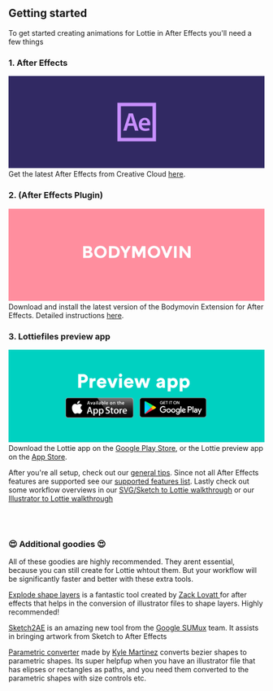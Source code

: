 ## Getting started

To get started creating animations for Lottie in After Effects you'll need a few things

### 1. After Effects
![After Effects](/images/1-AfterEffects.png)
Get the latest After Effects from Creative Cloud [here](http://www.adobe.com/products/aftereffects.html).



### 2.  (After Effects Plugin)
![BodyMovin](/images/2-Bodymovin.png)
Download and install the latest version of the Bodymovin Extension for After Effects. Detailed instructions [here](/after-effects/bodymovin-installation.md).


### 3. Lottiefiles preview app
![Lottie preview app](/images/3-Previewapp.png)
Download the Lottie app on the [Google Play Store](https://play.google.com/store/apps/details?id=com.airbnb.lottie), or the Lottie preview app on the [App Store](https://www.lottiefiles.com/ios).

After you're all setup, check out our [general tips](/after-effets/general-tips.d). Since not all After Effects features are supported see our [supported features list](/after-effects/supported-features.md). Lastly check out some workflow overviews in our [SVG/Sketch to Lottie walkthrough](/after-effects/artwork-to-lottie-walkthrough.md) or our [Illustrator to Lottie walkthrough](/after-effects/illustrator-to-lottie-walkthrough.md)

<br>
<br>


### 😍 Additional goodies 😍
All of these goodies are highly recommended. They arent essential, because you can still create for Lottie whtout them. But your workflow will be significantly faster and better with these extra tools.

[Explode shape layers](http://aescripts.com/explode-shape-layers/) is a fantastic tool created by [Zack Lovatt ](https://twitter.com/zlovatt?lang=en)for after effects that helps in the conversion of illustrator files to shape layers. Highly recommended!

[Sketch2AE](https://google.github.io/sketch2ae/) is an amazing new tool from the [Google SUMux](https://design.google/) team. It assists in bringing artwork from Sketch to After Effects

[Parametric converter](https://www.kyle-martinez.com/tools/parametric-converter/) made by [Kyle Martinez](https://twitter.com/kyletmartinez) converts bezier shapes to parametric shapes. Its super helpfup when you have an illustrator file that has elipses or rectangles as paths, and you need them converted to the parametric shapes with size controls etc.

